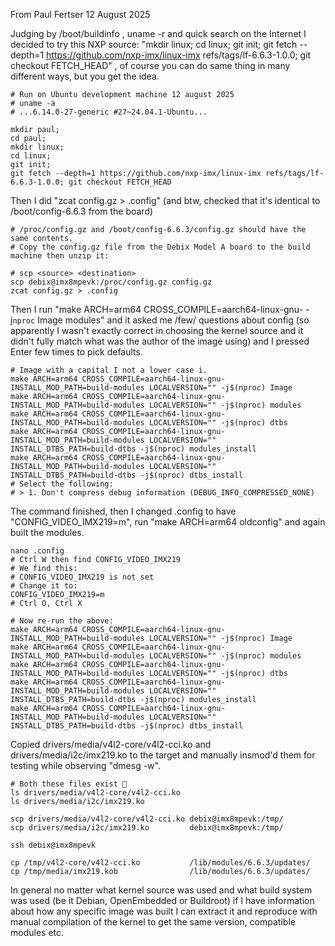 From Paul Fertser
12 August 2025

Judging by /boot/buildinfo , uname -r and quick search on the Internet I decided to try this NXP source: "mkdir linux; cd linux; git init; git fetch --depth=1 https://github.com/nxp-imx/linux-imx refs/tags/lf-6.6.3-1.0.0; git checkout FETCH_HEAD" , of course you can do same thing in many different ways, but you get the idea.

```
# Run on Ubuntu development machine 12 august 2025
# uname -a
# ...6.14.0-27-generic #27~24.04.1-Ubuntu...

mkdir paul;
cd paul;
mkdir linux;
cd linux;
git init;
git fetch --depth=1 https://github.com/nxp-imx/linux-imx refs/tags/lf-6.6.3-1.0.0; git checkout FETCH_HEAD
```

Then I did "zcat config.gz > .config" (and btw, checked that it's identical to /boot/config-6.6.3 from the board)

```
# /proc/config.gz and /boot/config-6.6.3/config.gz should have the same contents.
# Copy the config.gz file from the Debix Model A board to the build machine then unzip it:

# scp <source> <destination>
scp debix@imx8mpevk:/proc/config.gz config.gz
zcat config.gz > .config
```

Then I run "make ARCH=arm64 CROSS_COMPILE=aarch64-linux-gnu- -j`nproc` Image modules" and it asked me /few/ questions about config (so apparently I wasn't exactly correct in choosing the kernel source and it didn't fully match what was the author of the image using) and I pressed Enter few times to pick defaults.

```
# Image with a capital I not a lower case i.
make ARCH=arm64 CROSS_COMPILE=aarch64-linux-gnu- INSTALL_MOD_PATH=build-modules LOCALVERSION="" -j$(nproc) Image 
make ARCH=arm64 CROSS_COMPILE=aarch64-linux-gnu- INSTALL_MOD_PATH=build-modules LOCALVERSION="" -j$(nproc) modules
make ARCH=arm64 CROSS_COMPILE=aarch64-linux-gnu- INSTALL_MOD_PATH=build-modules LOCALVERSION="" -j$(nproc) dtbs
make ARCH=arm64 CROSS_COMPILE=aarch64-linux-gnu- INSTALL_MOD_PATH=build-modules LOCALVERSION="" INSTALL_DTBS_PATH=build-dtbs -j$(nproc) modules_install
make ARCH=arm64 CROSS_COMPILE=aarch64-linux-gnu- INSTALL_MOD_PATH=build-modules LOCALVERSION="" INSTALL_DTBS_PATH=build-dtbs -j$(nproc) dtbs_install
# Select the following:
# > 1. Don't compress debug information (DEBUG_INFO_COMPRESSED_NONE)
```

The command finished, then I changed .config to have "CONFIG_VIDEO_IMX219=m", run "make ARCH=arm64 oldconfig" and again built the modules.

```
nano .config
# Ctrl W then find CONFIG_VIDEO_IMX219
# We find this:
# CONFIG_VIDEO_IMX219 is not set
# Change it to:
CONFIG_VIDEO_IMX219=m
# Ctrl O, Ctrl X

# Now re-run the above:
make ARCH=arm64 CROSS_COMPILE=aarch64-linux-gnu- INSTALL_MOD_PATH=build-modules LOCALVERSION="" -j$(nproc) Image 
make ARCH=arm64 CROSS_COMPILE=aarch64-linux-gnu- INSTALL_MOD_PATH=build-modules LOCALVERSION="" -j$(nproc) modules
make ARCH=arm64 CROSS_COMPILE=aarch64-linux-gnu- INSTALL_MOD_PATH=build-modules LOCALVERSION="" -j$(nproc) dtbs
make ARCH=arm64 CROSS_COMPILE=aarch64-linux-gnu- INSTALL_MOD_PATH=build-modules LOCALVERSION="" INSTALL_DTBS_PATH=build-dtbs -j$(nproc) modules_install
make ARCH=arm64 CROSS_COMPILE=aarch64-linux-gnu- INSTALL_MOD_PATH=build-modules LOCALVERSION="" INSTALL_DTBS_PATH=build-dtbs -j$(nproc) dtbs_install
```

Copied drivers/media/v4l2-core/v4l2-cci.ko and drivers/media/i2c/imx219.ko to the target and manually insmod'd them for testing while observing "dmesg -w".

```
# Both these files exist 🙂
ls drivers/media/v4l2-core/v4l2-cci.ko
ls drivers/media/i2c/imx219.ko

scp drivers/media/v4l2-core/v4l2-cci.ko debix@imx8mpevk:/tmp/
scp drivers/media/i2c/imx219.ko         debix@imx8mpevk:/tmp/

ssh debix@imx8mpevk

cp /tmp/v4l2-core/v4l2-cci.ko           /lib/modules/6.6.3/updates/
cp /tmp/media/imx219.kob                /lib/modules/6.6.3/updates/
```

In general no matter what kernel source was used and what build system was used (be it Debian, OpenEmbedded or Buildroot) if I have information about how any specific image was built I can extract it and reproduce with manual compilation of the kernel to get the same version, compatible modules etc.


